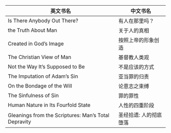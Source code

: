 英文书名|	中文书名
------|------
Is There Anybody Out There?|	有人在那里吗？
the Truth About Man|	关于人的真相
Created in God’s Image|	按照上帝的形象创造
The Christian View of Man|	基督教人类观
Not the Way It’s Supposed to Be|	不是应该的方式
The Imputation of Adam’s Sin|	亚当罪的归责
On the Bondage of the Will|	论意志之束缚
The Sinfulness of Sin|	罪的罪性
Human Nature in Its Fourfold State|	人性的四重阶段
Gleanings from the Scriptures: Man’s Total Depravity|	圣经拾遗: 人的彻底堕落
